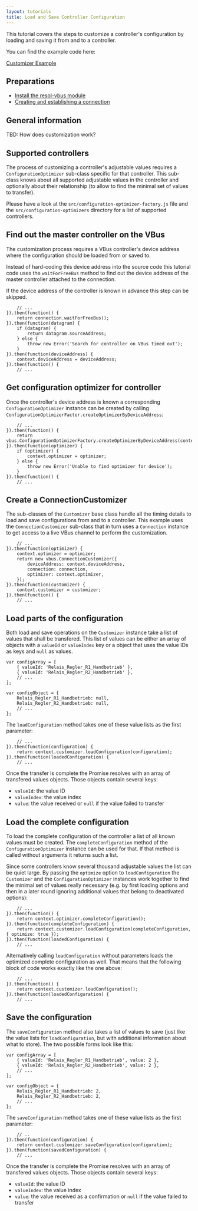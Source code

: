 ```yaml
---
layout: tutorials
title: Load and Save Controller Configuration
---
```


This tutorial covers the steps to customize a controller's configuration by loading and saving it from and to a controller.

You can find the example code here:

[Customizer Example](customizer-example.html)


## Preparations

- [Install the resol-vbus module](installation-tutorial.html)
- [Creating and establishing a connection](connection-tutorial.html)


## General information

TBD: How does customization work?


## Supported controllers

The process of customizing a controller's adjustable values requires a `ConfigurationOptimizer` sub-class specific for that controller. This sub-class knows about all supported adjustable values in the controller and optionally about their relationship (to allow to find the minimal set of values to transfer).

Please have a look at the `src/configuration-optimizer-factory.js` file and the `src/configuration-optimizers` directory for a list of supported controllers.


## Find out the master controller on the VBus

The customization process requires a VBus controller's device address where the configuration should be loaded from or saved to.

Instead of hard-coding this device address into the source code this tutorial code uses the `waitForFreeBus` method to find out the device address of the master controller attached to the connection.

If the device address of the controller is known in advance this step can be skipped.

		// ...
	}).then(function() {
		return connection.waitForFreeBus();
	}).then(function(datagram) {
		if (datagram) {
			return datagram.sourceAddress;
		} else {
			throw new Error('Search for controller on VBus timed out');
		}
	}).then(function(deviceAddress) {
		context.deviceAddress = deviceAddress;
	}).then(function() {
		// ...


## Get configuration optimizer for controller

Once the controller's device address is known a corresponding `ConfigurationOptimizer` instance can be created by calling `ConfigurationOptimizerFactor.createOptimizerByDeviceAddress`:

		// ...
	}).then(function() {
		return vbus.ConfigurationOptimizerFactory.createOptimizerByDeviceAddress(context.deviceAddress);
	}).then(function(optimizer) {
		if (optimizer) {
			context.optimizer = optimizer;
		} else {
			throw new Error('Unable to find optimizer for device');
		}
	}).then(function() {
		// ...


## Create a ConnectionCustomizer

The sub-classes of the `Customizer` base class handle all the timing details to load and save configurations from and to a controller. This example uses the `ConnectionCustomizer` sub-class that in turn uses a `Connection` instance to get access to a live VBus channel to perform the customization.

		// ...
	}).then(function(optimizer) {
		context.optimizer = optimizer;
		return new vbus.ConnectionCustomizer({
            deviceAddress: context.deviceAddress,
            connection: connection,
            optimizer: context.optimizer,
        });
	}).then(function(customizer) {
		context.customizer = customizer;
	}).then(function() {
		// ...


## Load parts of the configuration

Both load and save operations on the `Customizer` instance take a list of values that shall be transfered. This list of values can be either an array of objects with a `valueId` or `valueIndex` key or a object that uses the value IDs as keys and `null` as values.

	var configArray = [
		{ valueId: 'Relais_Regler_R1_Handbetrieb' },
		{ valueId: 'Relais_Regler_R2_Handbetrieb' },
		// ...
	];

	var configObject = {
		Relais_Regler_R1_Handbetrieb: null,
		Relais_Regler_R2_Handbetrieb: null,
		// ...
	};

The `loadConfiguration` method takes one of these value lists as the first parameter:

		// ...
	}).then(function(configuration) {
		return context.customizer.loadConfiguration(configuration);
	}).then(function(loadedConfiguration) {
		// ...

Once the transfer is complete the Promise resolves with an array of transfered values objects. Those objects contain several keys:

- `valueId`: the value ID
- `valueIndex`: the value index
- `value`: the value received or `null` if the value failed to transfer


## Load the complete configuration

To load the complete configuration of the controller a list of all known values must be created. The `completeConfiguration` method of the `ConfigurationOptimizer` instance can be used for that. If that method is called without arguments it returns such a list.

Since some controllers know several thousand adjustable values the list can be quiet large. By passing the `optimize` option to `loadConfiguration` the `Customizer` and the `ConfigurationOptimizer` instances work together to find the minimal set of values really necessary (e.g. by first loading options and then in a later round ignoring additional values that belong to deactivated options):

		// ...
	}).then(function() {
		return context.optimizer.completeConfiguration();
	}).then(function(completeConfiguration) {
		return context.customizer.loadConfiguration(completeConfiguration, { optimize: true });
	}).then(function(loadedConfiguration) {
		// ...

Alternatively calling `loadConfiguration` without parameters loads the optimized complete configuration as well. That means that the following block of code works exactly like the one above:

		// ...
	}).then(function() {
		return context.customizer.loadConfiguration();
	}).then(function(loadedConfiguration) {
		// ...


## Save the configuration

The `saveConfiguration` method also takes a list of values to save (just like the value lists for `loadConfiguration`, but with additional information about what to store). The two possible forms look like this:

	var configArray = [
		{ valueId: 'Relais_Regler_R1_Handbetrieb', value: 2 },
		{ valueId: 'Relais_Regler_R2_Handbetrieb', value: 2 },
		// ...
	];

	var configObject = {
		Relais_Regler_R1_Handbetrieb: 2,
		Relais_Regler_R2_Handbetrieb: 2,
		// ...
	};


The `saveConfiguration` method takes one of these value lists as the first parameter:

		// ..
	}).then(function(configuration) {
		return context.customizer.saveConfiguration(configuration);
	}).then(function(savedConfiguration) {
		// ...

Once the transfer is complete the Promise resolves with an array of transfered values objects. Those objects contain several keys:

- `valueId`: the value ID
- `valueIndex`: the value index
- `value`: the value received as a confirmation or `null` if the value failed to transfer


